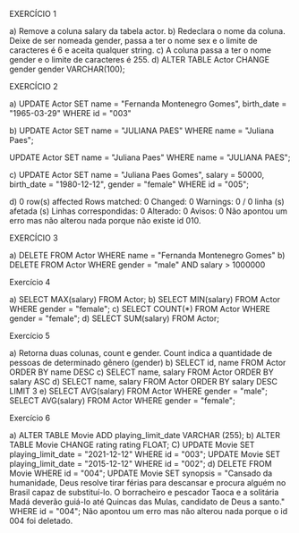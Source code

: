 EXERCÍCIO 1

a) Remove a coluna salary da tabela actor. 
b) Redeclara o nome da coluna. Deixe de ser nomeada gender, passa a ter o nome sex e o limite de caracteres é 6 e aceita qualquer string.
c) A coluna passa a ter o nome gender e o limite de caracteres é 255.
d) ALTER TABLE Actor CHANGE gender gender VARCHAR(100);

EXERCÍCIO 2

a) UPDATE Actor
SET name = "Fernanda Montenegro Gomes", birth_date = "1965-03-29"
WHERE id = "003"

b) UPDATE Actor
SET name = "JULIANA PAES" 
WHERE name = "Juliana Paes";

UPDATE Actor
SET name = "Juliana Paes" 
WHERE name = "JULIANA PAES";

c) UPDATE Actor 
SET name = "Juliana Paes Gomes", salary = 50000, birth_date = "1980-12-12", gender = "female"
WHERE id = "005";

d) 0 row(s) affected Rows matched: 0  Changed: 0  Warnings: 0 / 0 linha (s) afetada (s) Linhas correspondidas: 0 Alterado: 0 Avisos: 0
Não apontou um erro mas não alterou nada porque não existe id 010.

EXERCÍCIO 3

a) DELETE FROM Actor WHERE name = "Fernanda Montenegro Gomes"
b) DELETE FROM Actor WHERE gender = "male" AND salary > 1000000

Exercício 4

a) SELECT MAX(salary) FROM Actor;
b) SELECT MIN(salary) FROM Actor WHERE gender = "female";
c) SELECT COUNT(*) FROM Actor WHERE gender = "female";
d) SELECT SUM(salary) FROM Actor;

Exercício 5

a) Retorna duas colunas, count e gender. Count indica a quantidade de pessoas de determinado gênero (gender)
b) SELECT id, name FROM Actor ORDER BY name DESC
c) SELECT name, salary FROM Actor ORDER BY salary ASC
d) SELECT name, salary FROM Actor ORDER BY salary DESC LIMIT 3
e) SELECT AVG(salary) FROM Actor WHERE gender = "male"; 
SELECT AVG(salary) FROM Actor WHERE gender = "female";

Exercício 6 

a) ALTER TABLE Movie
ADD playing_limit_date VARCHAR (255);
b) ALTER TABLE Movie
CHANGE rating rating FLOAT;
C) UPDATE Movie 
SET playing_limit_date = "2021-12-12"
WHERE id = "003";
UPDATE Movie 
SET playing_limit_date = "2015-12-12"
WHERE id = "002";
d) DELETE FROM Movie WHERE id = "004"; 
UPDATE Movie 
SET synopsis = "Cansado da humanidade, Deus resolve tirar férias para descansar e procura alguém no Brasil capaz de substituí-lo. O borracheiro e pescador Taoca e a solitária Madá deverão guiá-lo até Quincas das Mulas, candidato de Deus a santo."
WHERE id = "004";
Não apontou um erro mas não alterou nada porque o id 004 foi deletado.